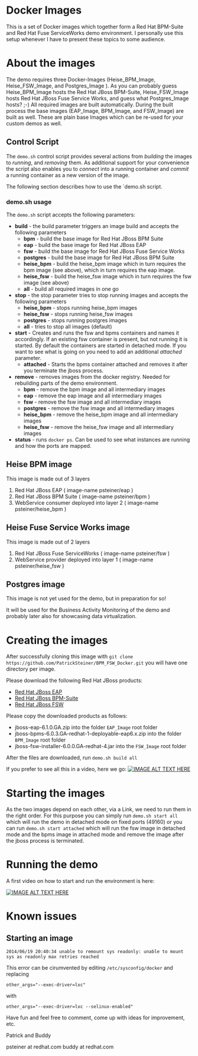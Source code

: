 # Docker Images

This is a set of Docker images which together form a Red Hat BPM-Suite and Red Hat Fuse ServiceWorks demo environment.
I personally use this setup whenever I have to present these topics to some audience.

# About the images

The demo requires three Docker-Images (Heise_BPM_Image, Heise_FSW_Image, and Postgres_Image ). As you can probably guess Heise_BPM_Image hosts the Red Hat JBoss BPM-Suite, Heise_FSW_Image hosts Red Hat JBoss Fuse Service Works, and guess what Postgres_Image hosts? ;-) 
All required images are built automatically. During the built process the base images (EAP_Image, BPM_Image, and FSW_Image) are built as well. These are plain base Images which can be re-used for your custom demos as well.

## Control Script

The `demo.sh` control script provides several actions from *building* the images to *running*, and *removing* them. As additional support for your convenience the script also enables you to *connect* into a running container and *commit* a running container as a new version of the image.

The following section describes how to use the `demo.sh script.

### demo.sh usage

The `demo.sh` script accepts the following parameters:

- **build** - the build parameter triggers an image build and accepts the following parameters  
  - **bpm** - build the base image for Red Hat JBoss BPM Suite
  - **eap** - build the base image for Red Hat JBoss EAP
  - **fsw** - build the base image for Red Hat JBoss Fuse Service Works
  - **postgres** - build the base image for Red Hat JBoss BPM Suite
  - **heise\_bpm** - build the heise_bpm image which in turn requires the bpm image (see above), which in turn requires the eap image. 
  - **heise\_fsw** - build the heise_fsw image which in turn requires the fsw image (see above)
  - **all** - build all required images in one go
- **stop** - the stop parameter tries to stop running images and accepts the following parameters  
  - **heise\_bpm** - stops running heise_bpm images 
  - **heise\_fsw** - stops running heise_fsw images
  - **postgres** - stops running postgres images
  - **all** - tries to stop all images (default)
- **start** - Creates and runs the fsw and bpms containers and names it accordingly. If an existing fsw container is present, but not running it is started. By default the containers are started in detached mode. If you want to see what is going on you need to add an additional _attached_ parameter.
  - **attached** - Starts the bpms container attached and removes it after you terminate the jboss process.
- **remove** - removes images from the docker registry. Needed for rebuilding parts of the demo environment.
  - **bpm** - remove the bpm image and all intermediary images
  - **eap** - remove the eap image and all intermediary images
  - **fsw** - remove the fsw image and all intermediary images
  - **postgres** - remove the fsw image and all intermediary images
  - **heise\_bpm** - remove the heise_bpm image and all intermediary images 
  - **heise\_fsw** - remove the heise_fsw image and all intermediary images
- **status** - runs `docker ps`. Can be used to see what instances are running and how the ports are mapped.


## Heise BPM image
This image is made out of 3 layers

   1. Red Hat JBoss EAP ( image-name psteiner/eap )
   2. Red Hat JBoss BPM Suite ( image-name psteiner/bpm )
   3. WebService consumer deployed into layer 2 ( image-name psteiner/heise_bpm )

## Heise Fuse Service Works image
This image is made out of 2 layers

   1. Red Hat JBoss Fuse ServiceWorks ( image-name psteiner/fsw )
   2. WebService provider deployed into layer 1 ( image-name psteiner/heise_fsw )

Postgres image
--------------
This image is not yet used for the demo, but in preparation for so!

It will be used for the Business Activity Monitoring of the demo and
probably later also for showcasing data virtualization.

Creating the images
===================
After successfully cloning this image with `git clone https://github.com/PatrickSteiner/BPM_FSW_Docker.git` you will have one directory per image.

Please download the following Red Hat JBoss products:
* [Red Hat JBoss EAP](http://www.jboss.org/download-manager/file/jboss-eap-6.1.0.GA.zip)
* [Red Hat JBoss BPM-Suite](https://access.redhat.com/jbossnetwork/restricted/softwareDownload.html?softwareId=30853&product=bpm.suite)
* [Red Hat JBoss FSW](http://www.jboss.org/download-manager/file/jboss-fsw-6.0.0.GA.zip)

Please copy the downloaded products as follows:
* jboss-eap-6.1.0.GA.zip into the folder `EAP_Image` root folder
* jboss-bpms-6.0.3.GA-redhat-1-deployable-eap6.x.zip into the folder `BPM_Image` root folder
* jboss-fsw-installer-6.0.0.GA-redhat-4.jar into the `FSW_Image` root folder

After the files are downloaded, run `demo.sh build all` 

If you prefer to see all this in a video, here we go:
[![IMAGE ALT TEXT HERE](http://img.youtube.com/vi/9aKRDL1sWuM/0.jpg)](https://www.youtube.com/watch?v=9aKRDL1sWuM)

Starting the images
===================

As the two images depend on each other, via a Link, we need to run them in the right order. For this purpose you can simply run `demo.sh start all` which will run the demo in detached mode on fixed ports (49160) or you can run `demo.sh start attached` which will run the fsw image in detached mode and the bpms image in attached mode and remove the image after the jboss process is terminated. 

Running the demo
==================

A first video on how to start and run the environment is here:

[![IMAGE ALT TEXT HERE](http://img.youtube.com/vi/aB8e0gcXkUw/0.jpg)](https://www.youtube.com/watch?v=aB8e0gcXkUw)


Known issues
============

Starting an image
-----------------
 `2014/06/19 20:40:34 unable to remount sys readonly: unable to mount sys as readonly max retries reached`

 This error can be cirumvented by editing `/etc/sysconfig/docker` and replacing 
 ```
 other_args="--exec-driver=lxc"
 ```
 with
 ```
 other_args="--exec-driver=lxc --selinux-enabled"
 ```

Have fun and feel free to comment, come up with ideas for improvement, etc.

Patrick and Buddy

psteiner at redhat.com
buddy at redhat.com

